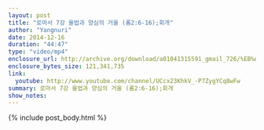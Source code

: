 ```yaml
---
layout: post
title: "로마서 7강 율법과 양심의 거울 (롬2:6-16);회개"
author: "Yangnuri"
date: 2014-12-16
duration: "44:47"
type: "video/mp4"
enclosure_url: http://archive.org/download/a01041315591_gmail_726/%EB%A1%9C%EB%A7%88%EC%84%9C%207%EA%B0%95%20%EC%9C%A8%EB%B2%95%EA%B3%BC%20%EC%96%91%EC%8B%AC%EC%9D%98%20%EA%B1%B0%EC%9A%B8%20%28%EB%A1%AC2_6.mp4
enclosure_bytes_size: 121,341,735  
link:
  youtube: http://www.youtube.com/channel/UCcx23KhkV_-P7ZygYCq8wFw
summary: 로마서 7강 율법과 양심의 거울 (롬2:6-16);회개
show_notes:
---
```


{% include post_body.html %}
